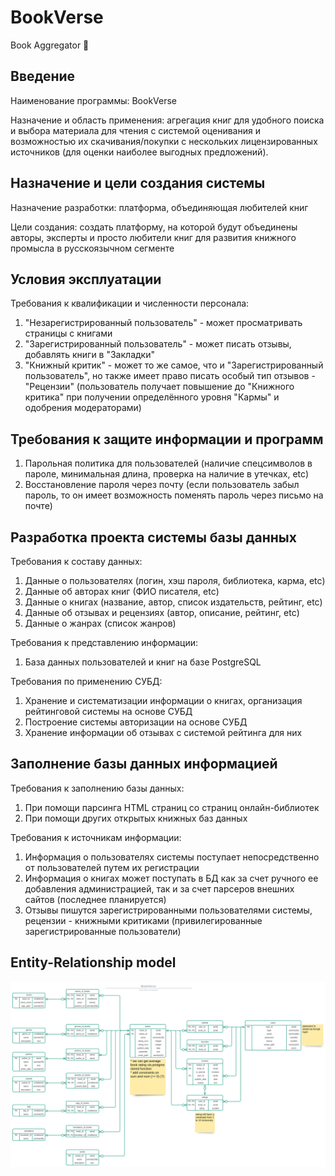 # BookVerse
Book Aggregator 📗

## Введение
Наименование программы: BookVerse

Назначение и область применения: агрегация книг для удобного поиска и выбора материала для чтения с системой оценивания и возможностью их скачивания/покупки с нескольких лицензированных источников (для оценки наиболее выгодных предложений). 

## Назначение и цели создания системы
Назначение разработки: платформа, объединяющая любителей книг

Цели создания: создать платформу, на которой будут объединены авторы, эксперты и просто любители книг для развития книжного промысла в русскоязычном сегменте

## Условия эксплуатации
Требования к квалификации и численности персонала:
1. "Незарегистрированный пользователь" - может просматривать страницы с книгами
2. "Зарегистрированный пользователь" - может писать отзывы, добавлять книги в "Закладки"
3. "Книжный критик" - может то же самое, что и "Зарегистрированный пользователь", но также имеет право писать особый тип отзывов - "Рецензии" (пользователь получает повышение до "Книжного критика" при получении определённого уровня "Кармы" и одобрения модераторами)

## Требования к защите информации и программ
1. Парольная политика для пользователей (наличие спецсимволов в пароле, минимальная длина, проверка на наличие в утечках, etc)
2. Восстановление пароля через почту (если пользователь забыл пароль, то он имеет возможность поменять пароль через письмо на почте)

## Разработка проекта системы базы данных
Требования к составу данных:
1. Данные о пользователях (логин, хэш пароля, библиотека, карма, etc)
2. Данные об авторах книг (ФИО писателя, etc)
3. Данные о книгах (название, автор, список издательств, рейтинг, etc)
4. Данные об отзывах и рецензиях (автор, описание, рейтинг, etc)
5. Данные о жанрах (список жанров)

Требования к представлению информации:
1. База данных пользователей и книг на базе PostgreSQL

Требования по применению СУБД:
1. Хранение и систематизации информации о книгах, организация рейтинговой системы на основе СУБД
2. Построение системы авторизации на основе СУБД
3. Хранение информации об отзывах с системой рейтинга для них

## Заполнение базы данных информацией
Требования к заполнению базы данных:
1. При помощи парсинга HTML страниц со страниц онлайн-библиотек
2. При помощи других открытых книжных баз данных

Требования к источникам информации:
1. Информация о пользователях системы поступает непосредственно от пользователей путем их регистрации
2. Информация о книгах может поступать в БД как за счет ручного ее добавления администрацией, так и за счет парсеров внешних сайтов (последнее планируется)
3. Отзывы пишутся зарегистрированными пользователями системы, рецензии - книжными критиками (привилегированные зарегистрированные пользователи)

## Entity-Relationship model
![Alt text](./pictures/er_diagram.svg)

